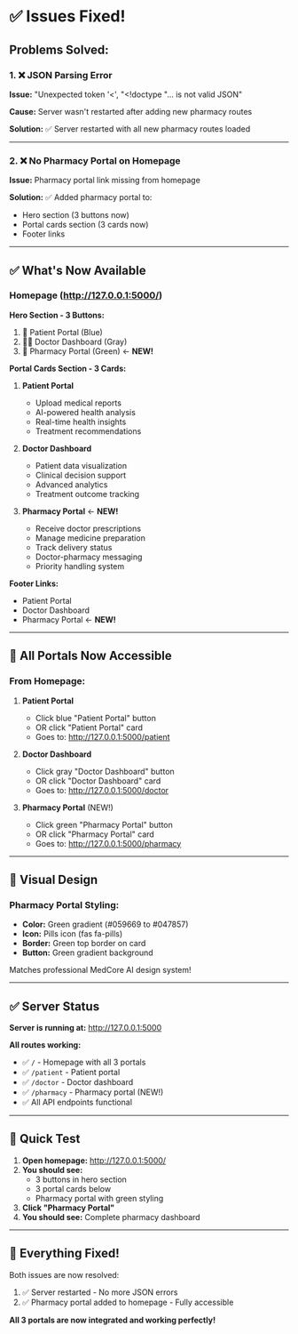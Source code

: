 # ✅ Issues Fixed!

## Problems Solved:

### 1. ❌ JSON Parsing Error
**Issue:** "Unexpected token '<', "<!doctype "... is not valid JSON"

**Cause:** Server wasn't restarted after adding new pharmacy routes

**Solution:** ✅ Server restarted with all new pharmacy routes loaded

---

### 2. ❌ No Pharmacy Portal on Homepage
**Issue:** Pharmacy portal link missing from homepage

**Solution:** ✅ Added pharmacy portal to:
- Hero section (3 buttons now)
- Portal cards section (3 cards now)
- Footer links

---

## ✅ What's Now Available

### Homepage (http://127.0.0.1:5000/)

**Hero Section - 3 Buttons:**
1. 🏥 Patient Portal (Blue)
2. 👨‍⚕️ Doctor Dashboard (Gray)
3. 💊 Pharmacy Portal (Green) ← **NEW!**

**Portal Cards Section - 3 Cards:**
1. **Patient Portal**
   - Upload medical reports
   - AI-powered health analysis
   - Real-time health insights
   - Treatment recommendations

2. **Doctor Dashboard**
   - Patient data visualization
   - Clinical decision support
   - Advanced analytics
   - Treatment outcome tracking

3. **Pharmacy Portal** ← **NEW!**
   - Receive doctor prescriptions
   - Manage medicine preparation
   - Track delivery status
   - Doctor-pharmacy messaging
   - Priority handling system

**Footer Links:**
- Patient Portal
- Doctor Dashboard
- Pharmacy Portal ← **NEW!**

---

## 🚀 All Portals Now Accessible

### From Homepage:

1. **Patient Portal**
   - Click blue "Patient Portal" button
   - OR click "Patient Portal" card
   - Goes to: http://127.0.0.1:5000/patient

2. **Doctor Dashboard**
   - Click gray "Doctor Dashboard" button
   - OR click "Doctor Dashboard" card
   - Goes to: http://127.0.0.1:5000/doctor

3. **Pharmacy Portal** (NEW!)
   - Click green "Pharmacy Portal" button
   - OR click "Pharmacy Portal" card
   - Goes to: http://127.0.0.1:5000/pharmacy

---

## 🎨 Visual Design

### Pharmacy Portal Styling:
- **Color:** Green gradient (#059669 to #047857)
- **Icon:** Pills icon (fas fa-pills)
- **Border:** Green top border on card
- **Button:** Green gradient background

Matches professional MedCore AI design system!

---

## ✅ Server Status

**Server is running at:** http://127.0.0.1:5000

**All routes working:**
- ✅ `/` - Homepage with all 3 portals
- ✅ `/patient` - Patient portal
- ✅ `/doctor` - Doctor dashboard
- ✅ `/pharmacy` - Pharmacy portal (NEW!)
- ✅ All API endpoints functional

---

## 🎯 Quick Test

1. **Open homepage:** http://127.0.0.1:5000/
2. **You should see:**
   - 3 buttons in hero section
   - 3 portal cards below
   - Pharmacy portal with green styling
3. **Click "Pharmacy Portal"**
4. **You should see:** Complete pharmacy dashboard

---

## 🎉 Everything Fixed!

Both issues are now resolved:
1. ✅ Server restarted - No more JSON errors
2. ✅ Pharmacy portal added to homepage - Fully accessible

**All 3 portals are now integrated and working perfectly!**
